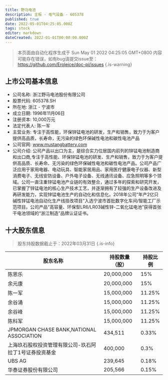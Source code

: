 ```yaml
---
title: 野马电池
description: 主板 - 电气设备 - 605378
published: true
date: 2022-05-01T04:25:05.000Z
tags: stock
editor: markdown
dateCreated: 2022-01-01T00:00:00.000Z
---
```


> 本页面由自动化程序生成于 Sun May 01 2022 04:25:05 GMT+0800
> 内容可能存在错误，如有bug请提交issue至：https://github.com/Eroleice/doc-pi/issues
{.is-warning}

## 上市公司基本信息
- 公司名称: 浙江野马电池股份有限公司
- 股票代码: 605378.SH
- 所在地: 浙江 - 宁波市
- 成立日期: 1996年11月06日
- 注册资本: 10,000万元
- 法定代表人: 陈一军
- 主营业务: 专注于高性能，环保锌锰电池的研发，生产和销售，致力于为客户提供高品质，长寿命，无污染的绿色环保碱性电池和碳性电池产品
- 公司官网: www.mustangbattery.com
- 公司介绍: 公司产品以出口为主，是综合实力位居国内前列的锌锰电池制造商和出口商,专注于高性能、环保锌锰电池的研发、生产和销售，致力于为客户提供高品质、长寿命、无污染的绿色环保碱性电池和碳性电池产品。公司产品广泛应用于家用电器、电动玩具、智能家居用品、家用医疗健康电子仪器、新型消费电子、无线安防设备、户外电子设备、无线通讯设备、应急照明等多个领域。公司一直注重锌锰电池产业链的有效整合，通过多年的探索和研究开发，已掌握了锌锰电池的核心生产技术工艺，并逐渐拥有了较强的生产设备改进及再研发能力，实现锌锰电池生产的自动化和信息化。2018年公司“年产2亿只碱性锌锰电池自动化生产线技改项目”入选宁波市首批数字化车间/智能工厂示范项目。公司产品“高容量、环保型LR6/LR03碱性锌-二氧化锰电池”获得首张干电池领域的“浙江制造”品牌认证证书。


## 十大股东信息
> 股东持股数据截止于：2022年03月31日
{.is-info}

| 股东名称 | 持股数量（股） | 持股比例 |
| --- | --- | --- |
| 陈恩乐 | 20,000,000 | 15% |
| 余元康 | 20,000,000 | 15% |
| 陈一军 | 15,000,000 | 11.25% |
| 余谷涌 | 15,000,000 | 11.25% |
| 余谷峰 | 15,000,000 | 11.25% |
| 陈科军 | 15,000,000 | 11.25% |
| JPMORGAN CHASE BANK,NATIONAL ASSOCIATION | 434,511 | 0.33% |
| 上海玖石股权投资管理有限公司-玖石阿拉丁1号证券投资基金 | 400,000 | 0.3% |
| UBS   AG | 239,645 | 0.18% |
| 华泰证券股份有限公司 | 205,566 | 0.15% |




